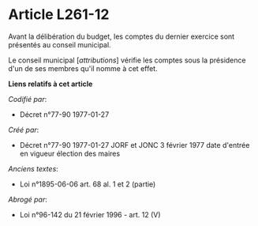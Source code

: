 # Article L261-12

Avant la délibération du budget, les comptes du dernier exercice sont présentés au conseil municipal. 

Le conseil municipal [*attributions*] vérifie les comptes sous la présidence d'un de ses membres qu'il nomme à cet effet.

**Liens relatifs à cet article**

_Codifié par_:

  - Décret n°77-90 1977-01-27

_Créé par_:

  - Décret n°77-90 1977-01-27 JORF et JONC 3 février 1977 date d'entrée en vigueur élection des maires

_Anciens textes_:

  - Loi n°1895-06-06 art. 68 al. 1 et 2 (partie)

_Abrogé par_:

  - Loi n°96-142 du 21 février 1996 - art. 12 (V)
